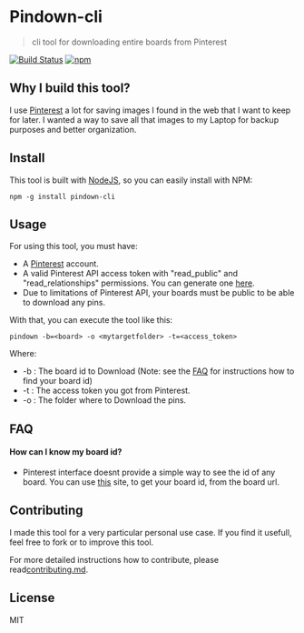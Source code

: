 # Pindown-cli

>  cli tool for downloading entire boards from Pinterest

[![Build Status](https://travis-ci.org/brpaz/pindown-cli.svg?branch=master)](https://travis-ci.org/brpaz/pindown-cli)
[![npm](https://img.shields.io/npm/dt/pindown-cli.svg)]()

## Why I build this tool?

I use [Pinterest](http://pinterest.com) a lot for saving images I found in the web that I want to keep for later. I wanted a way to save all that images to my Laptop for backup purposes and better organization.

## Install

This tool is built with [NodeJS](https://nodejs.org), so you can easily install with NPM:

```
npm -g install pindown-cli
```

## Usage

For using this tool, you must have:
- A [Pinterest](https://pinterest.com) account.
- A valid Pinterest API access token with "read_public" and "read_relationships" permissions. You can generate one [here](https://developers.pinterest.com/tools/access_token/).
- Due to limitations of Pinterest API, your boards must be public to be able to download any pins.

With that, you can execute the tool like this:

```
pindown -b=<board> -o <mytargetfolder> -t=<access_token>
```

Where:
- -b : The board id to Download (Note: see the [FAQ](FAQ) for instructions how to find your board id)
- -t : The access token you got from Pinterest.
- -o : The folder where to Download the pins.

## FAQ

#### How can I know my board id?

- Pinterest interface doesnt provide a simple way to see the id of any board. You can use [this](https://www.nutt.net/how-do-i-get-pinterest-board-id/) site, to get your board id, from the board url.


## Contributing

I made this tool for a very particular personal use case. If you find it usefull, feel free to fork or to improve this tool.

For more detailed instructions how to contribute, please read[contributing.md](contributing.md).

## License

MIT
